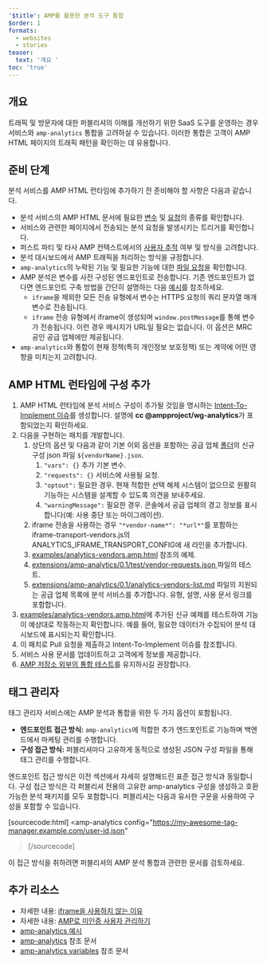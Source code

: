 ```yaml
---
'$title': AMP를 활용한 분석 도구 통합
$order: 1
formats:
  - websites
  - stories
teaser:
  text: '개요 '
toc: 'true'
---
```


<!--
This file is imported from https://github.com/ampproject/amphtml/blob/master/extensions/amp-analytics/integrating-analytics.md.
Please do not change this file.
If you have found a bug or an issue please
have a look and request a pull request there.
-->

## 개요

트래픽 및 방문자에 대한 퍼블리셔의 이해를 개선하기 위한 SaaS 도구를 운영하는 경우 서비스와 `amp-analytics` 통합을 고려하실 수 있습니다. 이러한 통합은 고객이 AMP HTML 페이지의 트래픽 패턴을 확인하는 데 유용합니다.

## 준비 단계 <a name="before-you-begin"></a>

분석 서비스를 AMP HTML 런타임에 추가하기 전 준비해야 할 사항은 다음과 같습니다.

- 분석 서비스의 AMP HTML 문서에 필요한 [변수](https://github.com/ampproject/amphtml/blob/master/extensions/amp-analytics/analytics-vars.md) 및 [요청](https://github.com/ampproject/amphtml/blob/master/extensions/amp-analytics/amp-analytics.md#requests)의 종류를 확인합니다.
- 서비스와 관련한 페이지에서 전송되는 분석 요청을 발생시키는 트리거를 확인합니다.
- 퍼스트 파티 및 타사 AMP 컨텍스트에서의 [사용자 추적](https://github.com/ampproject/amphtml/blob/master/spec/amp-managing-user-state.md) 여부 및 방식을 고려합니다.
- 분석 대시보드에서 AMP 트래픽을 처리하는 방식을 규정합니다.
- `amp-analytics`의 누락된 기능 및 필요한 기능에 대한 [파일 요청](https://github.com/ampproject/amphtml/issues/new)을 확인합니다.
- AMP 분석은 변수를 사전 구성된 엔드포인트로 전송합니다. 기존 엔드포인트가 없다면 엔드포인트 구축 방법을 간단히 설명하는 다음 [예시](https://github.com/ampproject/amp-publisher-sample#amp-analytics-sample)를 참조하세요.
  - `iframe`을 제외한 모든 전송 유형에서 변수는 HTTPS 요청의 쿼리 문자열 매개변수로 전송됩니다.
  - `iframe` 전송 유형에서 iframe이 생성되며 `window.postMessage`를 통해 변수가 전송됩니다. 이런 경우 메시지가 URL일 필요는 없습니다. 이 옵션은 MRC 공인 공급 업체에만 제공됩니다.
- `amp-analytics`와 통합이 현재 정책(특히 개인정보 보호정책) 또는 계약에 어떤 영향을 미치는지 고려합니다.

## AMP HTML 런타임에 구성 추가 <a name="adding-your-configuration-to-the-amp-html-runtime"></a>

1. AMP HTML 런타임에 분석 서비스 구성이 추가될 것임을 명시하는 [Intent-To-Implement 이슈](https://github.com/ampproject/amphtml/blob/master/extensions/amp-analytics/../../CONTRIBUTING.md#contributing-features)를 생성합니다. 설명에 **cc @ampproject/wg-analytics**가 포함되었는지 확인하세요.
2. 다음을 구현하는 패치를 개발합니다.
   1. 상단의 옵션 및 다음과 같이 기본 이외 옵션을 포함하는 공급 업체 [폴더](https://github.com/ampproject/amphtml/tree/master/extensions/amp-analytics/0.1/vendors)의 신규 구성 json 파일 `${vendorName}.json`.
      1. `"vars": {}` 추가 기본 변수.
      2. `"requests": {}` 서비스에 사용될 요청.
      3. `"optout":` 필요한 경우. 현재 적합한 선택 해제 시스템이 없으므로 원활히 기능하는 시스템을 설계할 수 있도록 의견을 보내주세요.
      4. `"warningMessage":` 필요한 경우. 콘솔에서 공급 업체의 경고 정보를 표시합니다(예: 사용 중단 또는 마이그레이션).
   2. iframe 전송을 사용하는 경우 `"*vendor-name*": "*url*"`를 포함하는 iframe-transport-vendors.js의 ANALYTICS_IFRAME_TRANSPORT_CONFIG에 새 라인을 추가합니다.
   3. [examples/analytics-vendors.amp.html](https://github.com/ampproject/amphtml/blob/master/extensions/amp-analytics/../../examples/analytics-vendors.amp.html) 참조의 예제.
   4. [extensions/amp-analytics/0.1/test/vendor-requests.json ](https://github.com/ampproject/amphtml/blob/master/extensions/amp-analytics/../../extensions/amp-analytics/0.1/test/vendor-requests.json) 파일의 테스트.
   5. [extensions/amp-analytics/0.1/analytics-vendors-list.md](https://github.com/ampproject/amphtml/blob/master/extensions/amp-analytics/./analytics-vendors-list.md) 파일의 지원되는 공급 업체 목록에 분석 서비스를 추가합니다. 유형, 설명, 사용 문서 링크를 포함합니다.
3. [examples/analytics-vendors.amp.html](https://github.com/ampproject/amphtml/blob/master/extensions/amp-analytics/../../examples/analytics-vendors.amp.html)에 추가된 신규 예제를 테스트하여 기능이 예상대로 작동하는지 확인합니다. 예를 들어, 필요한 데이터가 수집되어 분석 대시보드에 표시되는지 확인합니다.
4. 이 패치로 Pull 요청을 제출하고 Intent-To-Implement 이슈를 참조합니다.
5. 서비스 사용 문서를 업데이트하고 고객에게 정보를 제공합니다.
6. [AMP 저장소 외부의 통합 테스트](https://github.com/ampproject/amphtml/blob/master/extensions/amp-analytics/../../3p/README.md#adding-proper-integration-tests)를 유지하시길 권장합니다.

## 태그 관리자 <a name="tag-managers"></a>

태그 관리자 서비스에는 AMP 분석과 통합을 위한 두 가지 옵션이 포함됩니다.

- **엔드포인트 접근 방식:** `amp-analytics`에 적합한 추가 엔드포인트로 기능하며 백엔드에서 마케팅 관리를 수행합니다.
- **구성 접근 방식:** 퍼블리셔마다 고유하게 동적으로 생성된 JSON 구성 파일을 통해 태그 관리를 수행합니다.

엔드포인트 접근 방식은 이전 섹션에서 자세히 설명해드린 표준 접근 방식과 동일합니다. 구성 접근 방식은 각 퍼블리셔 전용의 고유한 amp-analytics 구성을 생성하고 호환 가능한 분석 패키지를 모두 포함합니다. 퍼블리셔는 다음과 유사한 구문을 사용하여 구성을 포함할 수 있습니다.

[sourcecode:html]
<amp-analytics
config="https://my-awesome-tag-manager.example.com/user-id.json"

> </amp-analytics>
> [/sourcecode]

이 접근 방식을 취하려면 퍼블리셔의 AMP 분석 통합과 관련한 문서를 검토하세요.

## 추가 리소스 <a name="further-resources"></a>

- 자세한 내용: [iframe을 사용하지 않는 이유](https://github.com/ampproject/amphtml/blob/master/extensions/amp-analytics/why-not-iframe.md)
- 자세한 내용: [AMP로 미인증 사용자 관리하기](https://github.com/ampproject/amphtml/blob/master/spec/amp-managing-user-state.md)
- [amp-analytics 예시](https://github.com/ampproject/amp-publisher-sample#amp-analytics-sample)
- [amp-analytics](https://amp.dev/documentation/components/amp-analytics) 참조 문서
- [amp-analytics variables](https://github.com/ampproject/amphtml/blob/master/extensions/amp-analytics/analytics-vars.md) 참조 문서
